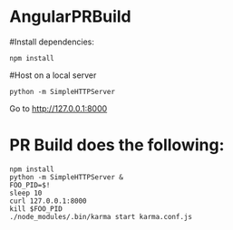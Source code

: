 # AngularPRBuild 

#Install dependencies:
```
npm install
```

#Host on a local server
```
python -m SimpleHTTPServer
```

Go to http://127.0.0.1:8000

# PR Build does the following:
```
npm install
python -m SimpleHTTPServer &
FOO_PID=$!
sleep 10
curl 127.0.0.1:8000
kill $FOO_PID
./node_modules/.bin/karma start karma.conf.js
```
